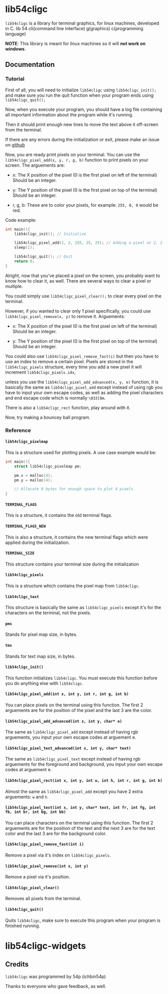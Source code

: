 # lib54cligc

`lib54cligc` is a library for terminal graphics, for linux machines, developed in C. lib 54 cli(command line interface) g(graphics) c(programming language)

**NOTE**: This library is meant for linux machines so it will **not work on windows**.

## Documentation

### Tutorial

First of all, you will need to initialize `lib54cligc` using `lib54cligc_init();` and make sure you run the quit function when your program ends using `lib54cligc_quit();`

Now, when you execute your program, you should have a log file containing all important information about the program while it's running.

Then it should print enough new lines to move the text above it off-screen from the terminal.

If there are any errors during the initialization or exit, please make an issue on [github](https://github.com/ichbin54p/lib54cligc)

Now, you are ready print pixels on your terminal. You can use the `lib54cligc_pixel_add(x, y, r, g, b)` function to print pixels on your screen. The arguements are:

- x: The X position of the pixel (0 is the first pixel on left of the terminal) Should be an integer.

- y: The Y position of the pixel (0 is the first pixel on top of the terminal) Should be an integer.

- r, g, b: These are to color your pixels, for example: `255, 0, 0` would be red.

Code example:

```c
int main(){    
    lib54cligc_init(); // Initialize

    lib54cligc_pixel_add(2, 2, 255, 25, 25); // Adding a pixel at 2, 2 with a red color.
    sleep(1);

    lib54cligc_quit(); // Quit
    return 0;
}
```

Alright, now that you've placed a pixel on the screen, you probably want to know how to clear it, as well. There are several ways to clear a pixel or multiple.

You could simply use `lib54cligc_pixel_clear();` to clear every pixel on the terminal.

However, if you wanted to clear only 1 pixel specifically, you could use `lib54cligc_pixel_remove(x, y)` to remove it. Arguements:

- x: The X position of the pixel (0 is the first pixel on left of the terminal) Should be an integer.

- y: The Y position of the pixel (0 is the first pixel on top of the terminal) Should be an integer.

You could also use `lib54cligc_pixel_remove_fast(i)` but then you have to use an index to remove a certain pixel. Pixels are stored in the `lib54cligc_pixels` structure, every time you add a new pixel it will increment `lib54cligc_pixels.idx`,

unless you use the `lib54cligc_pixel_add_advanced(x, y, e)` function, it is basically the same as `lib54cligc_pixel_add` except instead of using rgb you have to input your own escape codes, as well as adding the pixel characters and end escape code which is normally `\033[0m`.

There is also a `lib54cligc_rect` function, play around with it.

Now, try making a bouncey ball program.

### Reference

#### `lib54cligc_pixelmap`

This is a structure used for plotting pixels. A use case example would be:

```c
int main(){
    struct lib54cligc_pixelmap pm;

    pm.x = malloc(4);
    pm.y = malloc(4);

    // Allocate 8 bytes for enough space to plot 4 pixels
}
```

#### `TERMINAL_FLAGS`

This is a structure, it contains the old terminal flags.

#### `TERMINAL_FLAGS_NEW`

This is also a structure, it contains the new terminal flags which were applied during the initialization.

#### `TERMINAL_SIZE`

This structure contains your terminal size during the initialization

#### `lib54cligc_pixels`

This is a structure which contains the pixel map from `lib54cligc`.

#### `lib54cligc_text`

This structure is basically the same as `lib54cligc_pixels` except it's for the characters on the terminal, not the pixels.

#### `pms`

Stands for pixel map size, in bytes.

#### `tms`

Stands for text map size, in bytes.

#### `lib54cligc_init()`

This function initializes `lib54cligc`. You must execute this function before you do anything else with `lib54cligc`.

#### `lib54cligc_pixel_add(int x, int y, int r, int g, int b)`

You can place pixels on the terminal using this function. The first 2 arguements are for the position of the pixel and the last 3 are the color.

#### `lib54cligc_pixel_add_advanced(int x, int y, char* e)`

The same as `lib54cligc_pixel_add` except instead of having rgb arguements, you input your own escape codes at arguement e.

#### `lib54cligc_pixel_text_advanced(int x, int y, char* text)`

The same as `lib54cligc_pixel_text` except instead of having rgb arguements for the foreground and background, you input your own escape codes at arguement e. 

#### `lib54cligc_pixel_rect(int x, int y, int w, int h, int r, int g, int b)`

Almost the same as `lib54cligc_pixel_add` except you have 2 extra arguements: `w` and `h`.

#### `lib54cligc_pixel_text(int x, int y, char* text, int fr, int fg, int fb, int br, int bg, int bb)`

You can place characters on the terminal using this function. The first 2 arguements are for the position of the text and the next 3 are for the text color and the last 3 are for the background color.

#### `lib54cligc_pixel_remove_fast(int i)`

Remove a pixel via it's index on `lib54cligc_pixels`.

#### `lib54cligc_pixel_remove(int x, int y)`

Remove a pixel via it's position.

#### `lib54cligc_pixel_clear()`

Removes all pixels from the terminal.

#### `lib54cligc_quit()`

Quits `lib54cligc`, make sure to execute this program when your program is finished running.

# lib54cligc-widgets

## Credits

`lib54cligc` was programmed by 54p (ichbin54p)

Thanks to everyone who gave feedback, as well.